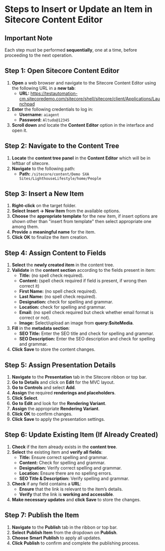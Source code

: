 # **Steps to Insert or Update an Item in Sitecore Content Editor**

## **Important Note**
Each step must be performed **sequentially**, one at a time, before proceeding to the next operation.

## **Step 1: Open Sitecore Content Editor**
1. **Open** a web browser and navigate to the Sitecore Content Editor using the following URL in a **new tab**:  
   - **URL:** https://testautomation-cm.sitecoredemo.com/sitecore/shell/sitecore/client/Applications/Launchpad
2. **Enter** the following credentials to log in:
   - **Username:** `aiagent`
   - **Password:** `Altudo@12345`
3. **Scroll down** and locate the **Content Editor** option in the interface and open it.

## **Step 2: Navigate to the Content Tree**
1. **Locate** the **content tree panel** in the **Content Editor** which will be in leftbar of sitecore.
2. **Navigate** to the following path:
   - **Path:** `/sitecore/content/Demo SXA Sites/LighthouseLifestyle/home/People`

## **Step 3: Insert a New Item**
1. **Right-click** on the target folder.
2. **Select** **Insert → New Item** from the available options.
3. **Choose** the **appropriate template** for the new item, if insert options are shown other than "insert from template"
   then select appropriate one among them.
4. **Provide** a **meaningful name** for the item.
5. **Click** **OK** to finalize the item creation.

## **Step 4: Assign Content to Fields**
1. **Select** the **newly created item** in the content tree.
2. **Validate** in the **content section** according to the fields present in item:
   - **Title:** (no spell check required).
   - **Content:** (spell check required if field is present, if wrong then correct it)
   - **First Name:** (no spell check required).
   - **Last Name:** (no spell check required).
   - **Designation:** check for spelling and grammar.
   - **Location:** check for spelling and grammar.
   - **Email:** (no spell check required but check whether email format is correct or not).
   - **Image:** Select/upload an image from **query:$siteMedia**.
3. **Fill** in the **metadata section**:
   - **SEO Title:** Enter the SEO title and check for spelling and grammar.
   - **SEO Description:** Enter the SEO description and check for spelling and grammar.
4. **Click** **Save** to store the content changes.

## **Step 5: Assign Presentation Details**
1. **Navigate** to the **Presentation** tab in the Sitecore ribbon or top bar.
2. **Go to** **Details** and click on **Edit** for the MVC layout.
3. **Go to** **Controls** and select **Add**.
4. **Assign** the required **renderings and placeholders**.
5. **Click** **Select**.
6. **Go to** **Edit** and look for the **Rendering Variant**.
7. **Assign** the appropriate **Rendering Variant**.
8. **Click** **OK** to confirm changes.
9. **Click** **Save** to apply the presentation settings.

## **Step 6: Update Existing Item (If Already Created)**
1. **Check** if the item already exists in the **content tree**.
2. **Select** the existing item and **verify all fields**:
   - **Title:** Ensure correct spelling and grammar.
   - **Content:** Check for spelling and grammar.
   - **Designation:** Verify correct spelling and grammar.
   - **Location:** Ensure there are no spelling errors.
   - **SEO Title & Description:** Verify spelling and grammar.
3. **Check** if any field contains a **URL**:
   - **Ensure** that the link is relevant to the item’s details.
   - **Verify** that the link is **working and accessible**.
4. **Make necessary updates** and **click Save** to store the changes.

## **Step 7: Publish the Item**
1. **Navigate** to the **Publish** tab in the ribbon or top bar.
2. **Select** **Publish Item** from the dropdown on **Publish**.
3. **Choose** **Smart Publish** to apply all updates.
4. **Click** **Publish** to confirm and complete the publishing process.
